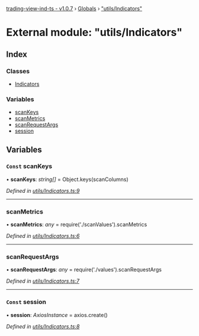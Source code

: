 [trading-view-ind-ts - v1.0.7](../README.md) › [Globals](../globals.md) › ["utils/Indicators"](_utils_indicators_.md)

# External module: "utils/Indicators"

## Index

### Classes

* [Indicators](../classes/_utils_indicators_.indicators.md)

### Variables

* [scanKeys](_utils_indicators_.md#const-scankeys)
* [scanMetrics](_utils_indicators_.md#scanmetrics)
* [scanRequestArgs](_utils_indicators_.md#scanrequestargs)
* [session](_utils_indicators_.md#const-session)

## Variables

### `Const` scanKeys

• **scanKeys**: *string[]* =  Object.keys(scanColumns)

*Defined in [utils/Indicators.ts:9](https://github.com/edmundpf/trading-view-ind-ts/blob/f572e04/src/utils/Indicators.ts#L9)*

___

###  scanMetrics

• **scanMetrics**: *any* =  require('./scanValues').scanMetrics

*Defined in [utils/Indicators.ts:6](https://github.com/edmundpf/trading-view-ind-ts/blob/f572e04/src/utils/Indicators.ts#L6)*

___

###  scanRequestArgs

• **scanRequestArgs**: *any* =  require('./values').scanRequestArgs

*Defined in [utils/Indicators.ts:7](https://github.com/edmundpf/trading-view-ind-ts/blob/f572e04/src/utils/Indicators.ts#L7)*

___

### `Const` session

• **session**: *AxiosInstance* =  axios.create()

*Defined in [utils/Indicators.ts:8](https://github.com/edmundpf/trading-view-ind-ts/blob/f572e04/src/utils/Indicators.ts#L8)*
